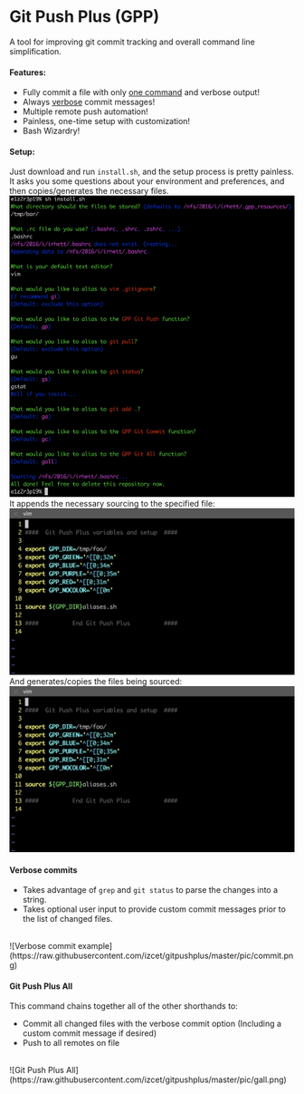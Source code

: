 # Git Push Plus (GPP)
A tool for improving git commit tracking and overall command line simplification.

#### Features:
 - Fully commit a file with only [one command](#Git-Push-Plus-All) and verbose output!
 - Always [verbose](#Verbose-commits) commit messages!
 - Multiple remote push automation!
 - Painless, one-time setup with customization!
 - Bash Wizardry!

#### Setup:
Just download and run `install.sh`, and the setup process is pretty painless. It asks you some questions about your environment and preferences, and then copies/generates the necessary files.
<br>
![install.sh](https://raw.githubusercontent.com/izcet/gitpushplus/master/pic/install.png)
<br>
It appends the necessary sourcing to the specified file:
<br>
![.dotfile example](https://raw.githubusercontent.com/izcet/gitpushplus/master/pic/bashrc.png)
<br>
And generates/copies the files being sourced:
![aliases](https://raw.githubusercontent.com/izcet/gitpushplus/master/pic/bashrc.png)

#### Verbose commits
 - Takes advantage of `grep` and `git status` to parse the changes into a string.
 - Takes optional user input to provide custom commit messages prior to the list of changed files.
<br>
![Verbose commit example](https://raw.githubusercontent.com/izcet/gitpushplus/master/pic/commit.png)
<br>

#### Git Push Plus All
This command chains together all of the other shorthands to:
 - Commit all changed files with the verbose commit option (Including a custom commit message if desired)
 - Push to all remotes on file
<br>
![Git Push Plus All](https://raw.githubusercontent.com/izcet/gitpushplus/master/pic/gall.png)
